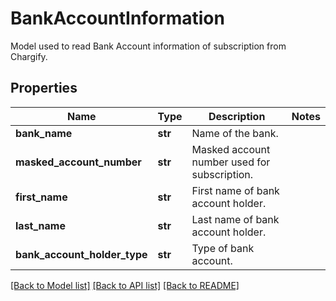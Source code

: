 # BankAccountInformation

Model used to read Bank Account information of subscription from Chargify.
## Properties
Name | Type | Description | Notes
------------ | ------------- | ------------- | -------------
**bank_name** | **str** | Name of the bank. | 
**masked_account_number** | **str** | Masked account number used for subscription. | 
**first_name** | **str** | First name of bank account holder. | 
**last_name** | **str** | Last name of bank account holder. | 
**bank_account_holder_type** | **str** | Type of bank account. | 

[[Back to Model list]](../README.md#documentation-for-models) [[Back to API list]](../README.md#documentation-for-api-endpoints) [[Back to README]](../README.md)


